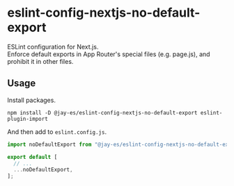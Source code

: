 # eslint-config-nextjs-no-default-export

ESLint configuration for Next.js.  
Enforce default exports in App Router's special files (e.g. page.js), and prohibit it in other files.

## Usage

Install packages.

```shell
npm install -D @jay-es/eslint-config-nextjs-no-default-export eslint-plugin-import
```

And then add to `eslint.config.js`.

```js
import noDefaultExport from "@jay-es/eslint-config-nextjs-no-default-export";

export default [
  // ...
  ...noDefaultExport,
];
```
